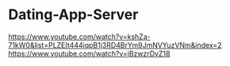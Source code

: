 # Dating-App-Server
https://www.youtube.com/watch?v=kshZa-71kW0&list=PLZEIt444jqpB1j3RD4BrYm9JmNVYuzVNm&index=2
https://www.youtube.com/watch?v=jBzwzrDvZ18